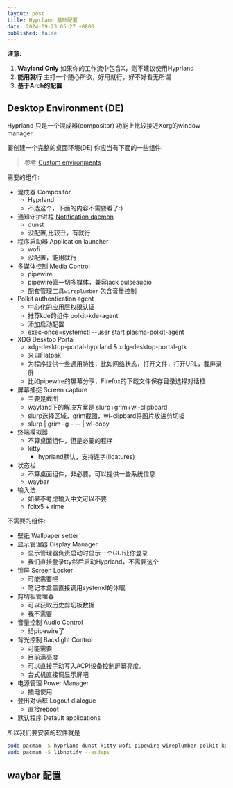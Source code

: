 ```yaml
---
layout: post
title: Hyprland 基础配置
date: 2024-09-23 05:27 +0800
published: false
---
```


**注意:**
1. **Wayland Only** 如果你的工作流中包含X，则不建议使用Hyprland
2. **能用就行** 主打一个随心所欲，好用就行，好不好看无所谓
3. **基于Arch的配置**

## Desktop Environment (DE)

Hyprland 只是一个混成器(compositor) 功能上比较接近Xorg的window manager

要创建一个完整的桌面环境(DE) 你应当有下面的一些组件:

> 参考 [Custom environments](https://wiki.archlinux.org/title/Desktop_environment#Custom_environments)

需要的组件:

- 混成器 Compositor
  - Hyprland
  - 不选这个，下面的内容不需要看了:)
- 通知守护进程 [Notification daemon](https://wiki.archlinux.org/title/Desktop_notifications#Standalone)
  - dunst
  - 没配置,比较丑，有就行
- 程序启动器 Application launcher
  - wofi
  - 没配置，能用就行
- 多媒体控制 Media Control
  - pipewire
  - pipewire管一切多媒体，兼容jack pulseaudio
  - 配套管理工具`wireplumber` 包含音量控制
- Polkit authentication agent
  - 中心化的应用层权限认证
  - 推荐kde的组件 polkit-kde-agent
  - 添加启动配置
  - exec-once=systemctl --user start plasma-polkit-agent
- XDG Desktop Portal
  - xdg-desktop-portal-hyprland & xdg-desktop-portal-gtk
  - 来自Flatpak
  - 为程序提供一些通用特性，比如网络状态，打开文件，打开URL，截屏录屏
  - 比如pipewire的屏幕分享，Firefox的下载文件保存目录选择对话框
- 屏幕捕捉 Screen capture
  - 主要是截图
  - wayland下的解决方案是 slurp+grim+wl-clipboard
  - slurp选择区域，grim截图，wl-clipbard将图片放进剪切板
  - slurp | grim -g - -- | wl-copy
- 终端模拟器
  - 不算桌面组件，但是必要的程序
  - kitty
    - hyprland默认，支持连字(ligatures)
- 状态栏
  - 不算桌面组件，非必要，可以提供一些系统信息
  - waybar
- 输入法
  - 如果不考虑输入中文可以不要
  - fcitx5 + rime

不需要的组件:

- 壁纸 Wallpaper setter
- 显示管理器 Display Manager
  - 显示管理器负责启动时显示一个GUI让你登录
  - 我们直接登录tty然后启动Hyprland，不需要这个
- 锁屏 Screen Locker
  - 可能需要吧
  - 笔记本盒盖直接调用systemd的休眠
- 剪切板管理器
  - 可以获取历史剪切板数据
  - 我不需要
- 音量控制 Audio Control
  - 给pipewire了
- 背光控制 Backlight Control
  - 可能需要
  - 目前满亮度
  - 可以直接手动写入ACPI设备控制屏幕亮度。
  - 台式机直接调显示屏吧
- 电源管理 Power Manager
  - 插电使用
- 登出对话框 Logout dialogue
  - 直接reboot
- 默认程序 Default applications


所以我们要安装的软件就是
```bash
sudo pacman -S hyprland dunst kitty wofi pipewire wireplumber polkit-kde-agent xdg-desktop-portal-hyprland xdg-desktop-portal-gtk slurp grim wl-clipboard waybar fcitx5-im fcitx5-rime fcitx5-configtool --needed
sudo pacman -S libnotify --asdeps
```

## waybar 配置

